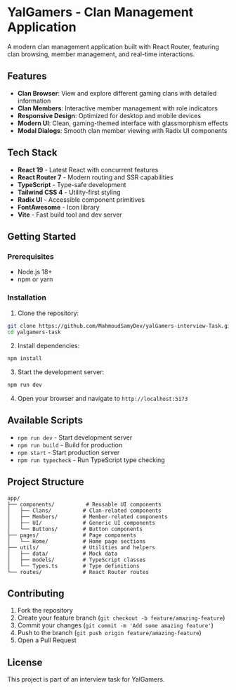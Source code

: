 # YalGamers - Clan Management Application

A modern clan management application built with React Router, featuring clan browsing, member management, and real-time interactions.

## Features

- **Clan Browser**: View and explore different gaming clans with detailed information
- **Clan Members**: Interactive member management with role indicators
- **Responsive Design**: Optimized for desktop and mobile devices
- **Modern UI**: Clean, gaming-themed interface with glassmorphism effects
- **Modal Dialogs**: Smooth clan member viewing with Radix UI components

## Tech Stack

- **React 19** - Latest React with concurrent features
- **React Router 7** - Modern routing and SSR capabilities
- **TypeScript** - Type-safe development
- **Tailwind CSS 4** - Utility-first styling
- **Radix UI** - Accessible component primitives
- **FontAwesome** - Icon library
- **Vite** - Fast build tool and dev server

## Getting Started

### Prerequisites

- Node.js 18+
- npm or yarn

### Installation

1. Clone the repository:

```bash
git clone https://github.com/MahmoudSamyDev/yalGamers-interview-Task.git
cd yalgamers-task
```

2. Install dependencies:

```bash
npm install
```

3. Start the development server:

```bash
npm run dev
```

4. Open your browser and navigate to `http://localhost:5173`

## Available Scripts

- `npm run dev` - Start development server
- `npm run build` - Build for production
- `npm start` - Start production server
- `npm run typecheck` - Run TypeScript type checking

## Project Structure

```
app/
├── components/          # Reusable UI components
│   ├── Clans/          # Clan-related components
│   ├── Members/        # Member-related components
│   ├── UI/             # Generic UI components
│   └── Buttons/        # Button components
├── pages/              # Page components
│   └── Home/           # Home page sections
├── utils/              # Utilities and helpers
│   ├── data/           # Mock data
│   ├── models/         # TypeScript classes
│   └── Types.ts        # Type definitions
└── routes/             # React Router routes
```

## Contributing

1. Fork the repository
2. Create your feature branch (`git checkout -b feature/amazing-feature`)
3. Commit your changes (`git commit -m 'Add some amazing feature'`)
4. Push to the branch (`git push origin feature/amazing-feature`)
5. Open a Pull Request

## License

This project is part of an interview task for YalGamers.
